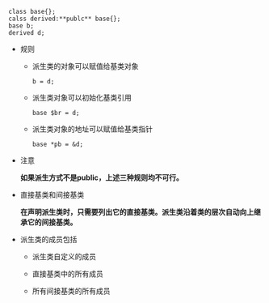 ```
class base{};
calss derived:**publc** base{};
base b;
derived d;
```

* 规则
    * 派生类的对象可以赋值给基类对象

        ```
        b = d; 
        ```

    * 派生类对象可以初始化基类引用 

        ```
        base $br = d; 
        ```

    * 派生类对象的地址可以赋值给基类指针 

        ```
        base *pb = &d; 
        ```

* 注意

    **如果派生方式不是public，上述三种规则均不可行。**

* 直接基类和间接基类

    **在声明派生类时，只需要列出它的直接基类。派生类沿着类的层次自动向上继承它的间接基类。** 

* 派生类的成员包括

    * 派生类自定义的成员

    * 直接基类中的所有成员

    * 所有间接基类的所有成员